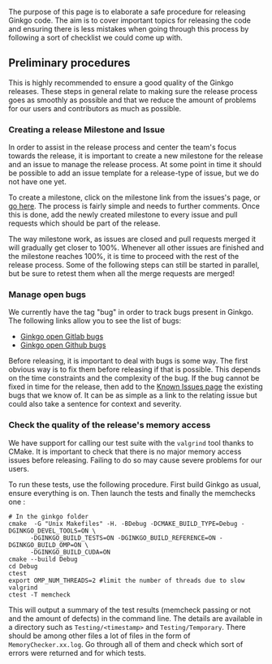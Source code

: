 The purpose of this page is to elaborate a safe procedure for releasing Ginkgo code. The aim is to cover important topics for releasing the code and ensuring there is less mistakes when going through this process by following a sort of checklist we could come up with.

Preliminary procedures
----------------------
This is highly recommended to ensure a good quality of the Ginkgo releases.
These steps in general relate to making sure the release process goes as smoothly as possible and that we reduce the amount of problems for our users and contributors as much as possible.

### Creating a release Milestone and Issue
In order to assist in the release process and center the team's focus towards the release, it is important to create a new milestone for the release and an issue to manage the release process. At some point in time it should be possible to add an issue template for a release-type of issue, but we do not have one yet.

To create a milestone, click on the milestone link from the issues's page, or [go here](https://github.com/ginkgo-project/ginkgo/milestones). The process is fairly simple and needs to further comments. Once this is done, add the newly created milestone to every issue and pull requests which should be part of the release.

The way milestone work, as issues are closed and pull requests merged it will gradually get closer to 100%. Whenever all other issues are finished and the milestone reaches 100%, it is time to proceed with the rest of the release process. Some of the following steps can still be started in parallel, but be sure to retest them when all the merge requests are merged!

### Manage open bugs
We currently have the tag "bug" in order to track bugs present in Ginkgo. The following links allow you to see the list of bugs:
+ [Ginkgo open Gitlab bugs](https://gitlab.com/ginkgo-project/ginkgo/issues?scope=all&utf8=%E2%9C%93&state=opened&label_name[]=Bug)
+ [Ginkgo open Github bugs](https://github.com/ginkgo-project/ginkgo/issues?q=is%3Aissue+is%3Aopen+label%3ABug)

Before releasing, it is important to deal with bugs is some way. The first obvious way is to fix them before releasing if that is possible. This depends on the time constraints and the complexity of the bug. If the bug cannot be fixed in time for the release, then add to the [Known Issues page](https://github.com/ginkgo-project/ginkgo/wiki/Known-Issues) the existing bugs that we know of. It can be as simple as a link to the relating issue but could also take a sentence for context and severity.

### Check the quality of the release's memory access
We have support for calling our test suite with the `valgrind` tool thanks to CMake. It is important to check that there is no major memory access issues before releasing. Failing to do so may cause severe problems for our users.

To run these tests, use the following procedure. First build Ginkgo as usual, ensure everything is on. Then launch the tests and finally the memchecks one :
```
# In the ginkgo folder
cmake  -G "Unix Makefiles" -H. -BDebug -DCMAKE_BUILD_TYPE=Debug -DGINKGO_DEVEL_TOOLS=ON \
      -DGINKGO_BUILD_TESTS=ON -DGINKGO_BUILD_REFERENCE=ON -DGINKGO_BUILD_OMP=ON \
      -DGINKGO_BUILD_CUDA=ON
cmake --build Debug
cd Debug
ctest
export OMP_NUM_THREADS=2 #limit the number of threads due to slow valgrind
ctest -T memcheck
```

This will output a summary of the test results (memcheck passing or not and the amount of defects) in the command line. The details are available in a directory such as `Testing/<timestamp>` and `Testing/Temporary`. There should be among other files a lot of files in the form of `MemoryChecker.xx.log`. Go through all of them and check which sort of errors were returned and for which tests.